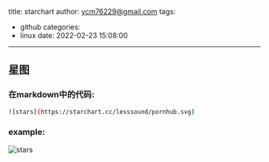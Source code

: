 title: starchart
author: ycm76229@gmail.com
tags:
  - github
categories:
  - linux
date: 2022-02-23 15:08:00
---

## 星图

### 在markdown中的代码:
```sh
![stars](https://starchart.cc/lesssound/pornhub.svg)
```

### example:
![stars](https://starchart.cc/lesssound/pornhub.svg)
